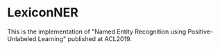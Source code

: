 # LexiconNER
This is the implementation of "Named Entity Recognition using Positive-Unlabeled Learning" published at ACL2019.

